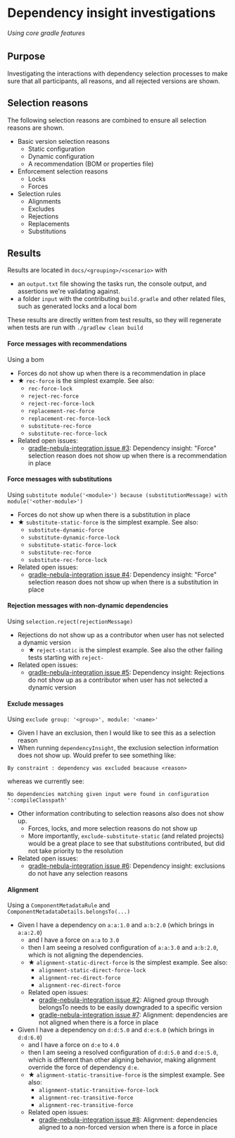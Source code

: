 # Dependency insight investigations 
###### Using core gradle features

## Purpose
Investigating the interactions with dependency selection processes to make sure that all participants, all reasons, and all rejected versions are shown. 

## Selection reasons
The following selection reasons are combined to ensure all selection reasons are shown. 

- Basic version selection reasons
    - Static configuration
    - Dynamic configuration
    - A recommendation (BOM or properties file)
- Enforcement selection reasons
    - Locks
    - Forces
- Selection rules
    - Alignments 
    - Excludes
    - Rejections
    - Replacements
    - Substitutions

## Results

Results are located in `docs/<grouping>/<scenario>` with 
- an `output.txt` file showing the tasks run, the console output, and assertions we're validating against.
- a folder `input` with the contributing `build.gradle` and other related files, such as generated locks and a local bom 

These results are directly written from test results, so they will regenerate when tests are run with `./gradlew clean build`

#### Force messages with recommendations
Using a bom 
- Forces do not show up when there is a recommendation in place
- ★ `rec-force` is the simplest example. See also:
    - `rec-force-lock`
    - `reject-rec-force`
    - `reject-rec-force-lock`
    - `replacement-rec-force`
    - `replacement-rec-force-lock`
    - `substitute-rec-force`
    - `substitute-rec-force-lock`
- Related open issues:
    - [gradle-nebula-integration issue #3](https://github.com/nebula-plugins/gradle-nebula-integration/issues/3): Dependency insight: "Force" selection reason does not show up when there is a recommendation in place

#### Force messages with substitutions
Using `substitute module('<module>') because (substitutionMessage) with module('<other-module>')`
- Forces do not show up when there is a substitution in place
- ★ `substitute-static-force` is the simplest example. See also:
    - `substitute-dynamic-force`
    - `substitute-dynamic-force-lock`
    - `substitute-static-force-lock`
    - `substitute-rec-force`
    - `substitute-rec-force-lock`
- Related open issues:
    - [gradle-nebula-integration issue #4](https://github.com/nebula-plugins/gradle-nebula-integration/issues/4): Dependency insight: "Force" selection reason does not show up when there is a substitution in place

#### Rejection messages with non-dynamic dependencies
Using `selection.reject(rejectionMessage)`
- Rejections do not show up as a contributor when user has not selected a dynamic version
    - ★ `reject-static` is the simplest example. See also the other failing tests starting with `reject-`
- Related open issues:
    - [gradle-nebula-integration issue #5](https://github.com/nebula-plugins/gradle-nebula-integration/issues/5): Dependency insight: Rejections do not show up as a contributor when user has not selected a dynamic version

#### Exclude messages
Using `exclude group: '<group>', module: '<name>'`
- Given I have an exclusion, then I would like to see this as a selection reason
- When running `dependencyInsight`, the exclusion selection information does not show up. Would prefer to see something like:
 ```
By constraint : dependency was excluded beacause <reason>
 ```
 whereas we currently see: 
```
No dependencies matching given input were found in configuration ':compileClasspath'
```
- Other information contributing to selection reasons also does not show up.
    - Forces, locks, and more selection reasons do not show up 
    - More importantly, `exclude-substitute-static` (and related projects) would be a great place to see that substitutions contributed, but did not take priority to the resolution
- Related open issues:
    - [gradle-nebula-integration issue #6](https://github.com/nebula-plugins/gradle-nebula-integration/issues/6): Dependency insight: exclusions do not have any selection reasons

#### Alignment
Using a `ComponentMetadataRule` and `ComponentMetadataDetails.belongsTo(...)`
- Given I have a dependency on `a:a:1.0` and `a:b:2.0` (which brings in `a:a:2.0`)
    - and I have a force on `a:a` to `3.0` 
    - then I am seeing a resolved configuration of `a:a:3.0` and `a:b:2.0`, which is not aligning the dependencies.
    - ★ `alignment-static-direct-force` is the simplest example. See also:
        - `alignment-static-direct-force-lock`
        - `alignment-rec-direct-force`
        - `alignment-rec-direct-force`
    - Related open issues:
        - [gradle-nebula-integration issue #2](https://github.com/nebula-plugins/gradle-nebula-integration/issues/2): Aligned group through belongsTo needs to be easily downgraded to a specific version
        - [gradle-nebula-integration issue #7](https://github.com/nebula-plugins/gradle-nebula-integration/issues/7): Alignment: dependencies are not aligned when there is a force in place
- Given I have a dependency on `d:d:5.0` and `d:e:6.0` (which brings in `d:d:6.0`)
    - and I have a force on `d:e` to `4.0` 
    - then I am seeing a resolved configuration of `d:d:5.0` and `d:e:5.0`, which is different than other aligning behavior, making alignment override the force of dependency `d:e`.
    - ★ `alignment-static-transitive-force` is the simplest example. See also:
        - `alignment-static-transitive-force-lock`
        - `alignment-rec-transitive-force`
        - `alignment-rec-transitive-force`
    - Related open issues:
        - [gradle-nebula-integration issue #8](https://github.com/nebula-plugins/gradle-nebula-integration/issues/8): Alignment: dependencies aligned to a non-forced version when there is a force in place